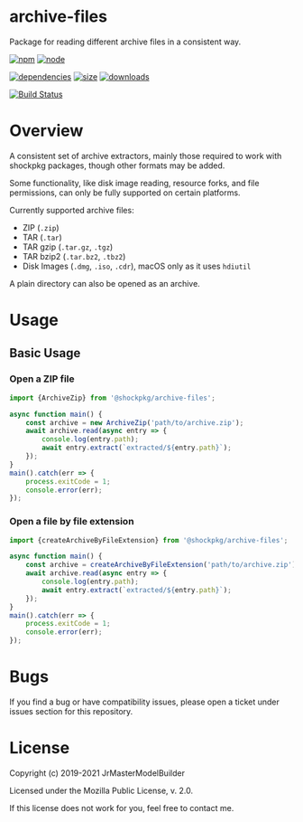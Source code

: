 # archive-files

Package for reading different archive files in a consistent way.

[![npm](https://img.shields.io/npm/v/@shockpkg/archive-files.svg)](https://npmjs.com/package/@shockpkg/archive-files)
[![node](https://img.shields.io/node/v/@shockpkg/archive-files.svg)](https://nodejs.org)

[![dependencies](https://img.shields.io/david/shockpkg/archive-files)](https://david-dm.org/shockpkg/archive-files)
[![size](https://packagephobia.now.sh/badge?p=@shockpkg/archive-files)](https://packagephobia.now.sh/result?p=@shockpkg/archive-files)
[![downloads](https://img.shields.io/npm/dm/@shockpkg/archive-files.svg)](https://npmcharts.com/compare/@shockpkg/archive-files?minimal=true)

[![Build Status](https://github.com/shockpkg/archive-files/workflows/main/badge.svg?branch=master)](https://github.com/shockpkg/archive-files/actions?query=workflow%3Amain+branch%3Amaster)


# Overview

A consistent set of archive extractors, mainly those required to work with shockpkg packages, though other formats may be added.

Some functionality, like disk image reading, resource forks, and file permissions, can only be fully supported on certain platforms.

Currently supported archive files:

-   ZIP (`.zip`)
-   TAR (`.tar`)
-   TAR gzip (`.tar.gz`, `.tgz`)
-   TAR bzip2 (`.tar.bz2`, `.tbz2`)
-   Disk Images (`.dmg`, `.iso`, `.cdr`), macOS only as it uses `hdiutil`

A plain directory can also be opened as an archive.


# Usage

## Basic Usage

### Open a ZIP file

```js
import {ArchiveZip} from '@shockpkg/archive-files';

async function main() {
	const archive = new ArchiveZip('path/to/archive.zip');
	await archive.read(async entry => {
		console.log(entry.path);
		await entry.extract(`extracted/${entry.path}`);
	});
}
main().catch(err => {
	process.exitCode = 1;
	console.error(err);
});
```

### Open a file by file extension

```js
import {createArchiveByFileExtension} from '@shockpkg/archive-files';

async function main() {
	const archive = createArchiveByFileExtension('path/to/archive.zip');
	await archive.read(async entry => {
		console.log(entry.path);
		await entry.extract(`extracted/${entry.path}`);
	});
}
main().catch(err => {
	process.exitCode = 1;
	console.error(err);
});
```


# Bugs

If you find a bug or have compatibility issues, please open a ticket under issues section for this repository.


# License

Copyright (c) 2019-2021 JrMasterModelBuilder

Licensed under the Mozilla Public License, v. 2.0.

If this license does not work for you, feel free to contact me.
